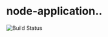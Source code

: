 # node-application..
![Build Status](https://codebuild.us-east-1.amazonaws.com/badges?uuid=eyJlbmNyeXB0ZWREYXRhIjoiK05iN1kzck5uVmpzRnhpSVZHMnd0dXU1NWw5QU5vSUZSNTNJTkhKTEJ6ZTZoa2VtZ0xxOHhvcS9Uc0lUT1cvdm9LYW9kRjA5c2FKU2lOZkxwVXVIZTVVPSIsIml2UGFyYW1ldGVyU3BlYyI6IjVMUWtiR0pUUWlBaTE4YjYiLCJtYXRlcmlhbFNldFNlcmlhbCI6MX0%3D&branch=master)

